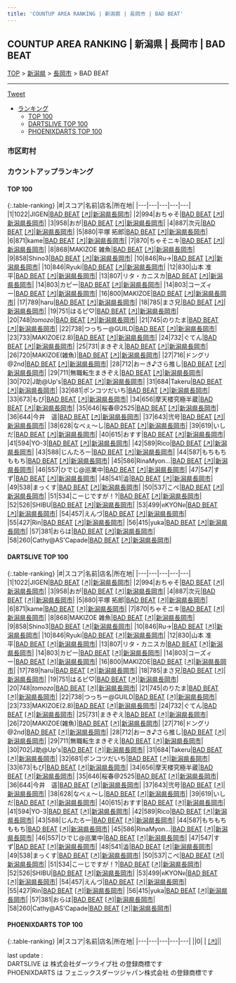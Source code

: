 ```yaml
---
title: 'COUNTUP AREA RANKING | 新潟県 | 長岡市 | BAD BEAT'
---
```

## COUNTUP AREA RANKING | 新潟県 | 長岡市 | BAD BEAT

[TOP](/darts/rank/) > [新潟県](/darts/rank/新潟県/) > [長岡市](/darts/rank/新潟県/長岡市/) > BAD BEAT

___

<a href="https://twitter.com/share?ref_src=twsrc%5Etfw" data-text="COUNTUP AREA RANKING | 新潟県長岡市BAD BEAT" class="twitter-share-button" data-hashtags="DARTSLIVE,PHOENIXDARTS,darts,ダーツ" data-show-count="false">Tweet</a>

* [ランキング](#カウントアップランキング)
    * [TOP 100](#top-100)
    * [DARTSLIVE TOP 100](#dartslive-top-100)
    * [PHOENIXDARTS TOP 100](#phoenixdarts-top-100)

### 市区町村

<ul>

</ul>

### カウントアップランキング

#### TOP 100



{:.table-ranking}
|#|スコア|名前|店名|所在地|
|---|---|---|---|---|
|1|1022|<span class="rank-name-dl">JIGEN</span>|<a href="/darts/rank/shops/8195218bfd5107705f9f3321c1147265.html">BAD BEAT</a> <a href="https://search.dartslive.com/jp/shop/8195218bfd5107705f9f3321c1147265">[↗]</a>|<a href="/darts/rank/新潟県/長岡市">新潟県長岡市</a>|
|2|994|<span class="rank-name-dl">おちゃそ</span>|<a href="/darts/rank/shops/8195218bfd5107705f9f3321c1147265.html">BAD BEAT</a> <a href="https://search.dartslive.com/jp/shop/8195218bfd5107705f9f3321c1147265">[↗]</a>|<a href="/darts/rank/新潟県/長岡市">新潟県長岡市</a>|
|3|958|<span class="rank-name-dl">おが</span>|<a href="/darts/rank/shops/8195218bfd5107705f9f3321c1147265.html">BAD BEAT</a> <a href="https://search.dartslive.com/jp/shop/8195218bfd5107705f9f3321c1147265">[↗]</a>|<a href="/darts/rank/新潟県/長岡市">新潟県長岡市</a>|
|4|887|<span class="rank-name-dl">次元</span>|<a href="/darts/rank/shops/8195218bfd5107705f9f3321c1147265.html">BAD BEAT</a> <a href="https://search.dartslive.com/jp/shop/8195218bfd5107705f9f3321c1147265">[↗]</a>|<a href="/darts/rank/新潟県/長岡市">新潟県長岡市</a>|
|5|880|<span class="rank-name-dl">平塚 拓郎</span>|<a href="/darts/rank/shops/8195218bfd5107705f9f3321c1147265.html">BAD BEAT</a> <a href="https://search.dartslive.com/jp/shop/8195218bfd5107705f9f3321c1147265">[↗]</a>|<a href="/darts/rank/新潟県/長岡市">新潟県長岡市</a>|
|6|871|<span class="rank-name-dl">kame</span>|<a href="/darts/rank/shops/8195218bfd5107705f9f3321c1147265.html">BAD BEAT</a> <a href="https://search.dartslive.com/jp/shop/8195218bfd5107705f9f3321c1147265">[↗]</a>|<a href="/darts/rank/新潟県/長岡市">新潟県長岡市</a>|
|7|870|<span class="rank-name-dl">ちゃそニキ</span>|<a href="/darts/rank/shops/8195218bfd5107705f9f3321c1147265.html">BAD BEAT</a> <a href="https://search.dartslive.com/jp/shop/8195218bfd5107705f9f3321c1147265">[↗]</a>|<a href="/darts/rank/新潟県/長岡市">新潟県長岡市</a>|
|8|868|<span class="rank-name-dl">MAKIZOE 雑魚</span>|<a href="/darts/rank/shops/8195218bfd5107705f9f3321c1147265.html">BAD BEAT</a> <a href="https://search.dartslive.com/jp/shop/8195218bfd5107705f9f3321c1147265">[↗]</a>|<a href="/darts/rank/新潟県/長岡市">新潟県長岡市</a>|
|9|858|<span class="rank-name-dl">Shino3</span>|<a href="/darts/rank/shops/8195218bfd5107705f9f3321c1147265.html">BAD BEAT</a> <a href="https://search.dartslive.com/jp/shop/8195218bfd5107705f9f3321c1147265">[↗]</a>|<a href="/darts/rank/新潟県/長岡市">新潟県長岡市</a>|
|10|846|<span class="rank-name-dl">Ru→</span>|<a href="/darts/rank/shops/8195218bfd5107705f9f3321c1147265.html">BAD BEAT</a> <a href="https://search.dartslive.com/jp/shop/8195218bfd5107705f9f3321c1147265">[↗]</a>|<a href="/darts/rank/新潟県/長岡市">新潟県長岡市</a>|
|10|846|<span class="rank-name-dl">Ryuki</span>|<a href="/darts/rank/shops/8195218bfd5107705f9f3321c1147265.html">BAD BEAT</a> <a href="https://search.dartslive.com/jp/shop/8195218bfd5107705f9f3321c1147265">[↗]</a>|<a href="/darts/rank/新潟県/長岡市">新潟県長岡市</a>|
|12|830|<span class="rank-name-dl">山本 准平</span>|<a href="/darts/rank/shops/8195218bfd5107705f9f3321c1147265.html">BAD BEAT</a> <a href="https://search.dartslive.com/jp/shop/8195218bfd5107705f9f3321c1147265">[↗]</a>|<a href="/darts/rank/新潟県/長岡市">新潟県長岡市</a>|
|13|807|<span class="rank-name-dl">リタ・カニスカ</span>|<a href="/darts/rank/shops/8195218bfd5107705f9f3321c1147265.html">BAD BEAT</a> <a href="https://search.dartslive.com/jp/shop/8195218bfd5107705f9f3321c1147265">[↗]</a>|<a href="/darts/rank/新潟県/長岡市">新潟県長岡市</a>|
|14|803|<span class="rank-name-dl">カピー</span>|<a href="/darts/rank/shops/8195218bfd5107705f9f3321c1147265.html">BAD BEAT</a> <a href="https://search.dartslive.com/jp/shop/8195218bfd5107705f9f3321c1147265">[↗]</a>|<a href="/darts/rank/新潟県/長岡市">新潟県長岡市</a>|
|14|803|<span class="rank-name-dl">コーズィー</span>|<a href="/darts/rank/shops/8195218bfd5107705f9f3321c1147265.html">BAD BEAT</a> <a href="https://search.dartslive.com/jp/shop/8195218bfd5107705f9f3321c1147265">[↗]</a>|<a href="/darts/rank/新潟県/長岡市">新潟県長岡市</a>|
|16|800|<span class="rank-name-dl">MAKIZOE</span>|<a href="/darts/rank/shops/8195218bfd5107705f9f3321c1147265.html">BAD BEAT</a> <a href="https://search.dartslive.com/jp/shop/8195218bfd5107705f9f3321c1147265">[↗]</a>|<a href="/darts/rank/新潟県/長岡市">新潟県長岡市</a>|
|17|789|<span class="rank-name-dl">haru</span>|<a href="/darts/rank/shops/8195218bfd5107705f9f3321c1147265.html">BAD BEAT</a> <a href="https://search.dartslive.com/jp/shop/8195218bfd5107705f9f3321c1147265">[↗]</a>|<a href="/darts/rank/新潟県/長岡市">新潟県長岡市</a>|
|18|785|<span class="rank-name-dl">まさ兄</span>|<a href="/darts/rank/shops/8195218bfd5107705f9f3321c1147265.html">BAD BEAT</a> <a href="https://search.dartslive.com/jp/shop/8195218bfd5107705f9f3321c1147265">[↗]</a>|<a href="/darts/rank/新潟県/長岡市">新潟県長岡市</a>|
|19|751|<span class="rank-name-dl">はるピ♡</span>|<a href="/darts/rank/shops/8195218bfd5107705f9f3321c1147265.html">BAD BEAT</a> <a href="https://search.dartslive.com/jp/shop/8195218bfd5107705f9f3321c1147265">[↗]</a>|<a href="/darts/rank/新潟県/長岡市">新潟県長岡市</a>|
|20|748|<span class="rank-name-dl">$tomozo$</span>|<a href="/darts/rank/shops/8195218bfd5107705f9f3321c1147265.html">BAD BEAT</a> <a href="https://search.dartslive.com/jp/shop/8195218bfd5107705f9f3321c1147265">[↗]</a>|<a href="/darts/rank/新潟県/長岡市">新潟県長岡市</a>|
|21|745|<span class="rank-name-dl">のりたま</span>|<a href="/darts/rank/shops/8195218bfd5107705f9f3321c1147265.html">BAD BEAT</a> <a href="https://search.dartslive.com/jp/shop/8195218bfd5107705f9f3321c1147265">[↗]</a>|<a href="/darts/rank/新潟県/長岡市">新潟県長岡市</a>|
|22|738|<span class="rank-name-dl">つっちー@GUILD</span>|<a href="/darts/rank/shops/8195218bfd5107705f9f3321c1147265.html">BAD BEAT</a> <a href="https://search.dartslive.com/jp/shop/8195218bfd5107705f9f3321c1147265">[↗]</a>|<a href="/darts/rank/新潟県/長岡市">新潟県長岡市</a>|
|23|733|<span class="rank-name-dl">MAKIZOE(2.8)</span>|<a href="/darts/rank/shops/8195218bfd5107705f9f3321c1147265.html">BAD BEAT</a> <a href="https://search.dartslive.com/jp/shop/8195218bfd5107705f9f3321c1147265">[↗]</a>|<a href="/darts/rank/新潟県/長岡市">新潟県長岡市</a>|
|24|732|<span class="rank-name-dl">ぐてん</span>|<a href="/darts/rank/shops/8195218bfd5107705f9f3321c1147265.html">BAD BEAT</a> <a href="https://search.dartslive.com/jp/shop/8195218bfd5107705f9f3321c1147265">[↗]</a>|<a href="/darts/rank/新潟県/長岡市">新潟県長岡市</a>|
|25|731|<span class="rank-name-dl">まきぞえ</span>|<a href="/darts/rank/shops/8195218bfd5107705f9f3321c1147265.html">BAD BEAT</a> <a href="https://search.dartslive.com/jp/shop/8195218bfd5107705f9f3321c1147265">[↗]</a>|<a href="/darts/rank/新潟県/長岡市">新潟県長岡市</a>|
|26|720|<span class="rank-name-dl">MAKIZOE(雑魚)</span>|<a href="/darts/rank/shops/8195218bfd5107705f9f3321c1147265.html">BAD BEAT</a> <a href="https://search.dartslive.com/jp/shop/8195218bfd5107705f9f3321c1147265">[↗]</a>|<a href="/darts/rank/新潟県/長岡市">新潟県長岡市</a>|
|27|716|<span class="rank-name-dl">ドングリ@2nd</span>|<a href="/darts/rank/shops/8195218bfd5107705f9f3321c1147265.html">BAD BEAT</a> <a href="https://search.dartslive.com/jp/shop/8195218bfd5107705f9f3321c1147265">[↗]</a>|<a href="/darts/rank/新潟県/長岡市">新潟県長岡市</a>|
|28|712|<span class="rank-name-dl">おーき♪さら推し</span>|<a href="/darts/rank/shops/8195218bfd5107705f9f3321c1147265.html">BAD BEAT</a> <a href="https://search.dartslive.com/jp/shop/8195218bfd5107705f9f3321c1147265">[↗]</a>|<a href="/darts/rank/新潟県/長岡市">新潟県長岡市</a>|
|29|711|<span class="rank-name-dl">無職転生まきぞえ</span>|<a href="/darts/rank/shops/8195218bfd5107705f9f3321c1147265.html">BAD BEAT</a> <a href="https://search.dartslive.com/jp/shop/8195218bfd5107705f9f3321c1147265">[↗]</a>|<a href="/darts/rank/新潟県/長岡市">新潟県長岡市</a>|
|30|702|<span class="rank-name-dl">J助@Up&#x27;s</span>|<a href="/darts/rank/shops/8195218bfd5107705f9f3321c1147265.html">BAD BEAT</a> <a href="https://search.dartslive.com/jp/shop/8195218bfd5107705f9f3321c1147265">[↗]</a>|<a href="/darts/rank/新潟県/長岡市">新潟県長岡市</a>|
|31|684|<span class="rank-name-dl">Takeru</span>|<a href="/darts/rank/shops/8195218bfd5107705f9f3321c1147265.html">BAD BEAT</a> <a href="https://search.dartslive.com/jp/shop/8195218bfd5107705f9f3321c1147265">[↗]</a>|<a href="/darts/rank/新潟県/長岡市">新潟県長岡市</a>|
|32|681|<span class="rank-name-dl">ポンコツだいち</span>|<a href="/darts/rank/shops/8195218bfd5107705f9f3321c1147265.html">BAD BEAT</a> <a href="https://search.dartslive.com/jp/shop/8195218bfd5107705f9f3321c1147265">[↗]</a>|<a href="/darts/rank/新潟県/長岡市">新潟県長岡市</a>|
|33|673|<span class="rank-name-dl">もぴ</span>|<a href="/darts/rank/shops/8195218bfd5107705f9f3321c1147265.html">BAD BEAT</a> <a href="https://search.dartslive.com/jp/shop/8195218bfd5107705f9f3321c1147265">[↗]</a>|<a href="/darts/rank/新潟県/長岡市">新潟県長岡市</a>|
|34|656|<span class="rank-name-dl">摩天楼究極半蔵</span>|<a href="/darts/rank/shops/8195218bfd5107705f9f3321c1147265.html">BAD BEAT</a> <a href="https://search.dartslive.com/jp/shop/8195218bfd5107705f9f3321c1147265">[↗]</a>|<a href="/darts/rank/新潟県/長岡市">新潟県長岡市</a>|
|35|646|<span class="rank-name-dl">桜春@2525</span>|<a href="/darts/rank/shops/8195218bfd5107705f9f3321c1147265.html">BAD BEAT</a> <a href="https://search.dartslive.com/jp/shop/8195218bfd5107705f9f3321c1147265">[↗]</a>|<a href="/darts/rank/新潟県/長岡市">新潟県長岡市</a>|
|36|644|<span class="rank-name-dl">今井　遥</span>|<a href="/darts/rank/shops/8195218bfd5107705f9f3321c1147265.html">BAD BEAT</a> <a href="https://search.dartslive.com/jp/shop/8195218bfd5107705f9f3321c1147265">[↗]</a>|<a href="/darts/rank/新潟県/長岡市">新潟県長岡市</a>|
|37|643|<span class="rank-name-dl">弐号</span>|<a href="/darts/rank/shops/8195218bfd5107705f9f3321c1147265.html">BAD BEAT</a> <a href="https://search.dartslive.com/jp/shop/8195218bfd5107705f9f3321c1147265">[↗]</a>|<a href="/darts/rank/新潟県/長岡市">新潟県長岡市</a>|
|38|628|<span class="rank-name-dl">なべぇ〜し</span>|<a href="/darts/rank/shops/8195218bfd5107705f9f3321c1147265.html">BAD BEAT</a> <a href="https://search.dartslive.com/jp/shop/8195218bfd5107705f9f3321c1147265">[↗]</a>|<a href="/darts/rank/新潟県/長岡市">新潟県長岡市</a>|
|39|619|<span class="rank-name-dl">いしだ</span>|<a href="/darts/rank/shops/8195218bfd5107705f9f3321c1147265.html">BAD BEAT</a> <a href="https://search.dartslive.com/jp/shop/8195218bfd5107705f9f3321c1147265">[↗]</a>|<a href="/darts/rank/新潟県/長岡市">新潟県長岡市</a>|
|40|615|<span class="rank-name-dl">おすす</span>|<a href="/darts/rank/shops/8195218bfd5107705f9f3321c1147265.html">BAD BEAT</a> <a href="https://search.dartslive.com/jp/shop/8195218bfd5107705f9f3321c1147265">[↗]</a>|<a href="/darts/rank/新潟県/長岡市">新潟県長岡市</a>|
|41|594|<span class="rank-name-dl">YO-3</span>|<a href="/darts/rank/shops/8195218bfd5107705f9f3321c1147265.html">BAD BEAT</a> <a href="https://search.dartslive.com/jp/shop/8195218bfd5107705f9f3321c1147265">[↗]</a>|<a href="/darts/rank/新潟県/長岡市">新潟県長岡市</a>|
|42|589|<span class="rank-name-dl">Rico</span>|<a href="/darts/rank/shops/8195218bfd5107705f9f3321c1147265.html">BAD BEAT</a> <a href="https://search.dartslive.com/jp/shop/8195218bfd5107705f9f3321c1147265">[↗]</a>|<a href="/darts/rank/新潟県/長岡市">新潟県長岡市</a>|
|43|588|<span class="rank-name-dl">じんたろー</span>|<a href="/darts/rank/shops/8195218bfd5107705f9f3321c1147265.html">BAD BEAT</a> <a href="https://search.dartslive.com/jp/shop/8195218bfd5107705f9f3321c1147265">[↗]</a>|<a href="/darts/rank/新潟県/長岡市">新潟県長岡市</a>|
|44|587|<span class="rank-name-dl">もちもちももち</span>|<a href="/darts/rank/shops/8195218bfd5107705f9f3321c1147265.html">BAD BEAT</a> <a href="https://search.dartslive.com/jp/shop/8195218bfd5107705f9f3321c1147265">[↗]</a>|<a href="/darts/rank/新潟県/長岡市">新潟県長岡市</a>|
|45|586|<span class="rank-name-dl">RinaMyon...</span>|<a href="/darts/rank/shops/8195218bfd5107705f9f3321c1147265.html">BAD BEAT</a> <a href="https://search.dartslive.com/jp/shop/8195218bfd5107705f9f3321c1147265">[↗]</a>|<a href="/darts/rank/新潟県/長岡市">新潟県長岡市</a>|
|46|557|<span class="rank-name-dl">ひでじ@巡業中</span>|<a href="/darts/rank/shops/8195218bfd5107705f9f3321c1147265.html">BAD BEAT</a> <a href="https://search.dartslive.com/jp/shop/8195218bfd5107705f9f3321c1147265">[↗]</a>|<a href="/darts/rank/新潟県/長岡市">新潟県長岡市</a>|
|47|547|<span class="rank-name-dl">すず</span>|<a href="/darts/rank/shops/8195218bfd5107705f9f3321c1147265.html">BAD BEAT</a> <a href="https://search.dartslive.com/jp/shop/8195218bfd5107705f9f3321c1147265">[↗]</a>|<a href="/darts/rank/新潟県/長岡市">新潟県長岡市</a>|
|48|541|<span class="rank-name-dl">澁</span>|<a href="/darts/rank/shops/8195218bfd5107705f9f3321c1147265.html">BAD BEAT</a> <a href="https://search.dartslive.com/jp/shop/8195218bfd5107705f9f3321c1147265">[↗]</a>|<a href="/darts/rank/新潟県/長岡市">新潟県長岡市</a>|
|49|538|<span class="rank-name-dl">まっくす</span>|<a href="/darts/rank/shops/8195218bfd5107705f9f3321c1147265.html">BAD BEAT</a> <a href="https://search.dartslive.com/jp/shop/8195218bfd5107705f9f3321c1147265">[↗]</a>|<a href="/darts/rank/新潟県/長岡市">新潟県長岡市</a>|
|50|537|<span class="rank-name-dl">こぺ</span>|<a href="/darts/rank/shops/8195218bfd5107705f9f3321c1147265.html">BAD BEAT</a> <a href="https://search.dartslive.com/jp/shop/8195218bfd5107705f9f3321c1147265">[↗]</a>|<a href="/darts/rank/新潟県/長岡市">新潟県長岡市</a>|
|51|534|<span class="rank-name-dl">こーじですが！?</span>|<a href="/darts/rank/shops/8195218bfd5107705f9f3321c1147265.html">BAD BEAT</a> <a href="https://search.dartslive.com/jp/shop/8195218bfd5107705f9f3321c1147265">[↗]</a>|<a href="/darts/rank/新潟県/長岡市">新潟県長岡市</a>|
|52|526|<span class="rank-name-dl">SHIBU</span>|<a href="/darts/rank/shops/8195218bfd5107705f9f3321c1147265.html">BAD BEAT</a> <a href="https://search.dartslive.com/jp/shop/8195218bfd5107705f9f3321c1147265">[↗]</a>|<a href="/darts/rank/新潟県/長岡市">新潟県長岡市</a>|
|53|499|<span class="rank-name-dl">ฅKYONฅ</span>|<a href="/darts/rank/shops/8195218bfd5107705f9f3321c1147265.html">BAD BEAT</a> <a href="https://search.dartslive.com/jp/shop/8195218bfd5107705f9f3321c1147265">[↗]</a>|<a href="/darts/rank/新潟県/長岡市">新潟県長岡市</a>|
|54|457|<span class="rank-name-dl">えんづ</span>|<a href="/darts/rank/shops/8195218bfd5107705f9f3321c1147265.html">BAD BEAT</a> <a href="https://search.dartslive.com/jp/shop/8195218bfd5107705f9f3321c1147265">[↗]</a>|<a href="/darts/rank/新潟県/長岡市">新潟県長岡市</a>|
|55|427|<span class="rank-name-dl">Rin</span>|<a href="/darts/rank/shops/8195218bfd5107705f9f3321c1147265.html">BAD BEAT</a> <a href="https://search.dartslive.com/jp/shop/8195218bfd5107705f9f3321c1147265">[↗]</a>|<a href="/darts/rank/新潟県/長岡市">新潟県長岡市</a>|
|56|415|<span class="rank-name-dl">yuka</span>|<a href="/darts/rank/shops/8195218bfd5107705f9f3321c1147265.html">BAD BEAT</a> <a href="https://search.dartslive.com/jp/shop/8195218bfd5107705f9f3321c1147265">[↗]</a>|<a href="/darts/rank/新潟県/長岡市">新潟県長岡市</a>|
|57|381|<span class="rank-name-dl">おらは</span>|<a href="/darts/rank/shops/8195218bfd5107705f9f3321c1147265.html">BAD BEAT</a> <a href="https://search.dartslive.com/jp/shop/8195218bfd5107705f9f3321c1147265">[↗]</a>|<a href="/darts/rank/新潟県/長岡市">新潟県長岡市</a>|
|58|260|<span class="rank-name-dl">Cathy@AS&#x27;Capade</span>|<a href="/darts/rank/shops/8195218bfd5107705f9f3321c1147265.html">BAD BEAT</a> <a href="https://search.dartslive.com/jp/shop/8195218bfd5107705f9f3321c1147265">[↗]</a>|<a href="/darts/rank/新潟県/長岡市">新潟県長岡市</a>|


#### DARTSLIVE TOP 100



{:.table-ranking}
|#|スコア|名前|店名|所在地|
|---|---|---|---|---|
|1|1022|<span class="rank-name-dl">JIGEN</span>|<a href="/darts/rank/shops/8195218bfd5107705f9f3321c1147265.html">BAD BEAT</a> <a href="https://search.dartslive.com/jp/shop/8195218bfd5107705f9f3321c1147265">[↗]</a>|<a href="/darts/rank/新潟県/長岡市">新潟県長岡市</a>|
|2|994|<span class="rank-name-dl">おちゃそ</span>|<a href="/darts/rank/shops/8195218bfd5107705f9f3321c1147265.html">BAD BEAT</a> <a href="https://search.dartslive.com/jp/shop/8195218bfd5107705f9f3321c1147265">[↗]</a>|<a href="/darts/rank/新潟県/長岡市">新潟県長岡市</a>|
|3|958|<span class="rank-name-dl">おが</span>|<a href="/darts/rank/shops/8195218bfd5107705f9f3321c1147265.html">BAD BEAT</a> <a href="https://search.dartslive.com/jp/shop/8195218bfd5107705f9f3321c1147265">[↗]</a>|<a href="/darts/rank/新潟県/長岡市">新潟県長岡市</a>|
|4|887|<span class="rank-name-dl">次元</span>|<a href="/darts/rank/shops/8195218bfd5107705f9f3321c1147265.html">BAD BEAT</a> <a href="https://search.dartslive.com/jp/shop/8195218bfd5107705f9f3321c1147265">[↗]</a>|<a href="/darts/rank/新潟県/長岡市">新潟県長岡市</a>|
|5|880|<span class="rank-name-dl">平塚 拓郎</span>|<a href="/darts/rank/shops/8195218bfd5107705f9f3321c1147265.html">BAD BEAT</a> <a href="https://search.dartslive.com/jp/shop/8195218bfd5107705f9f3321c1147265">[↗]</a>|<a href="/darts/rank/新潟県/長岡市">新潟県長岡市</a>|
|6|871|<span class="rank-name-dl">kame</span>|<a href="/darts/rank/shops/8195218bfd5107705f9f3321c1147265.html">BAD BEAT</a> <a href="https://search.dartslive.com/jp/shop/8195218bfd5107705f9f3321c1147265">[↗]</a>|<a href="/darts/rank/新潟県/長岡市">新潟県長岡市</a>|
|7|870|<span class="rank-name-dl">ちゃそニキ</span>|<a href="/darts/rank/shops/8195218bfd5107705f9f3321c1147265.html">BAD BEAT</a> <a href="https://search.dartslive.com/jp/shop/8195218bfd5107705f9f3321c1147265">[↗]</a>|<a href="/darts/rank/新潟県/長岡市">新潟県長岡市</a>|
|8|868|<span class="rank-name-dl">MAKIZOE 雑魚</span>|<a href="/darts/rank/shops/8195218bfd5107705f9f3321c1147265.html">BAD BEAT</a> <a href="https://search.dartslive.com/jp/shop/8195218bfd5107705f9f3321c1147265">[↗]</a>|<a href="/darts/rank/新潟県/長岡市">新潟県長岡市</a>|
|9|858|<span class="rank-name-dl">Shino3</span>|<a href="/darts/rank/shops/8195218bfd5107705f9f3321c1147265.html">BAD BEAT</a> <a href="https://search.dartslive.com/jp/shop/8195218bfd5107705f9f3321c1147265">[↗]</a>|<a href="/darts/rank/新潟県/長岡市">新潟県長岡市</a>|
|10|846|<span class="rank-name-dl">Ru→</span>|<a href="/darts/rank/shops/8195218bfd5107705f9f3321c1147265.html">BAD BEAT</a> <a href="https://search.dartslive.com/jp/shop/8195218bfd5107705f9f3321c1147265">[↗]</a>|<a href="/darts/rank/新潟県/長岡市">新潟県長岡市</a>|
|10|846|<span class="rank-name-dl">Ryuki</span>|<a href="/darts/rank/shops/8195218bfd5107705f9f3321c1147265.html">BAD BEAT</a> <a href="https://search.dartslive.com/jp/shop/8195218bfd5107705f9f3321c1147265">[↗]</a>|<a href="/darts/rank/新潟県/長岡市">新潟県長岡市</a>|
|12|830|<span class="rank-name-dl">山本 准平</span>|<a href="/darts/rank/shops/8195218bfd5107705f9f3321c1147265.html">BAD BEAT</a> <a href="https://search.dartslive.com/jp/shop/8195218bfd5107705f9f3321c1147265">[↗]</a>|<a href="/darts/rank/新潟県/長岡市">新潟県長岡市</a>|
|13|807|<span class="rank-name-dl">リタ・カニスカ</span>|<a href="/darts/rank/shops/8195218bfd5107705f9f3321c1147265.html">BAD BEAT</a> <a href="https://search.dartslive.com/jp/shop/8195218bfd5107705f9f3321c1147265">[↗]</a>|<a href="/darts/rank/新潟県/長岡市">新潟県長岡市</a>|
|14|803|<span class="rank-name-dl">カピー</span>|<a href="/darts/rank/shops/8195218bfd5107705f9f3321c1147265.html">BAD BEAT</a> <a href="https://search.dartslive.com/jp/shop/8195218bfd5107705f9f3321c1147265">[↗]</a>|<a href="/darts/rank/新潟県/長岡市">新潟県長岡市</a>|
|14|803|<span class="rank-name-dl">コーズィー</span>|<a href="/darts/rank/shops/8195218bfd5107705f9f3321c1147265.html">BAD BEAT</a> <a href="https://search.dartslive.com/jp/shop/8195218bfd5107705f9f3321c1147265">[↗]</a>|<a href="/darts/rank/新潟県/長岡市">新潟県長岡市</a>|
|16|800|<span class="rank-name-dl">MAKIZOE</span>|<a href="/darts/rank/shops/8195218bfd5107705f9f3321c1147265.html">BAD BEAT</a> <a href="https://search.dartslive.com/jp/shop/8195218bfd5107705f9f3321c1147265">[↗]</a>|<a href="/darts/rank/新潟県/長岡市">新潟県長岡市</a>|
|17|789|<span class="rank-name-dl">haru</span>|<a href="/darts/rank/shops/8195218bfd5107705f9f3321c1147265.html">BAD BEAT</a> <a href="https://search.dartslive.com/jp/shop/8195218bfd5107705f9f3321c1147265">[↗]</a>|<a href="/darts/rank/新潟県/長岡市">新潟県長岡市</a>|
|18|785|<span class="rank-name-dl">まさ兄</span>|<a href="/darts/rank/shops/8195218bfd5107705f9f3321c1147265.html">BAD BEAT</a> <a href="https://search.dartslive.com/jp/shop/8195218bfd5107705f9f3321c1147265">[↗]</a>|<a href="/darts/rank/新潟県/長岡市">新潟県長岡市</a>|
|19|751|<span class="rank-name-dl">はるピ♡</span>|<a href="/darts/rank/shops/8195218bfd5107705f9f3321c1147265.html">BAD BEAT</a> <a href="https://search.dartslive.com/jp/shop/8195218bfd5107705f9f3321c1147265">[↗]</a>|<a href="/darts/rank/新潟県/長岡市">新潟県長岡市</a>|
|20|748|<span class="rank-name-dl">$tomozo$</span>|<a href="/darts/rank/shops/8195218bfd5107705f9f3321c1147265.html">BAD BEAT</a> <a href="https://search.dartslive.com/jp/shop/8195218bfd5107705f9f3321c1147265">[↗]</a>|<a href="/darts/rank/新潟県/長岡市">新潟県長岡市</a>|
|21|745|<span class="rank-name-dl">のりたま</span>|<a href="/darts/rank/shops/8195218bfd5107705f9f3321c1147265.html">BAD BEAT</a> <a href="https://search.dartslive.com/jp/shop/8195218bfd5107705f9f3321c1147265">[↗]</a>|<a href="/darts/rank/新潟県/長岡市">新潟県長岡市</a>|
|22|738|<span class="rank-name-dl">つっちー@GUILD</span>|<a href="/darts/rank/shops/8195218bfd5107705f9f3321c1147265.html">BAD BEAT</a> <a href="https://search.dartslive.com/jp/shop/8195218bfd5107705f9f3321c1147265">[↗]</a>|<a href="/darts/rank/新潟県/長岡市">新潟県長岡市</a>|
|23|733|<span class="rank-name-dl">MAKIZOE(2.8)</span>|<a href="/darts/rank/shops/8195218bfd5107705f9f3321c1147265.html">BAD BEAT</a> <a href="https://search.dartslive.com/jp/shop/8195218bfd5107705f9f3321c1147265">[↗]</a>|<a href="/darts/rank/新潟県/長岡市">新潟県長岡市</a>|
|24|732|<span class="rank-name-dl">ぐてん</span>|<a href="/darts/rank/shops/8195218bfd5107705f9f3321c1147265.html">BAD BEAT</a> <a href="https://search.dartslive.com/jp/shop/8195218bfd5107705f9f3321c1147265">[↗]</a>|<a href="/darts/rank/新潟県/長岡市">新潟県長岡市</a>|
|25|731|<span class="rank-name-dl">まきぞえ</span>|<a href="/darts/rank/shops/8195218bfd5107705f9f3321c1147265.html">BAD BEAT</a> <a href="https://search.dartslive.com/jp/shop/8195218bfd5107705f9f3321c1147265">[↗]</a>|<a href="/darts/rank/新潟県/長岡市">新潟県長岡市</a>|
|26|720|<span class="rank-name-dl">MAKIZOE(雑魚)</span>|<a href="/darts/rank/shops/8195218bfd5107705f9f3321c1147265.html">BAD BEAT</a> <a href="https://search.dartslive.com/jp/shop/8195218bfd5107705f9f3321c1147265">[↗]</a>|<a href="/darts/rank/新潟県/長岡市">新潟県長岡市</a>|
|27|716|<span class="rank-name-dl">ドングリ@2nd</span>|<a href="/darts/rank/shops/8195218bfd5107705f9f3321c1147265.html">BAD BEAT</a> <a href="https://search.dartslive.com/jp/shop/8195218bfd5107705f9f3321c1147265">[↗]</a>|<a href="/darts/rank/新潟県/長岡市">新潟県長岡市</a>|
|28|712|<span class="rank-name-dl">おーき♪さら推し</span>|<a href="/darts/rank/shops/8195218bfd5107705f9f3321c1147265.html">BAD BEAT</a> <a href="https://search.dartslive.com/jp/shop/8195218bfd5107705f9f3321c1147265">[↗]</a>|<a href="/darts/rank/新潟県/長岡市">新潟県長岡市</a>|
|29|711|<span class="rank-name-dl">無職転生まきぞえ</span>|<a href="/darts/rank/shops/8195218bfd5107705f9f3321c1147265.html">BAD BEAT</a> <a href="https://search.dartslive.com/jp/shop/8195218bfd5107705f9f3321c1147265">[↗]</a>|<a href="/darts/rank/新潟県/長岡市">新潟県長岡市</a>|
|30|702|<span class="rank-name-dl">J助@Up&#x27;s</span>|<a href="/darts/rank/shops/8195218bfd5107705f9f3321c1147265.html">BAD BEAT</a> <a href="https://search.dartslive.com/jp/shop/8195218bfd5107705f9f3321c1147265">[↗]</a>|<a href="/darts/rank/新潟県/長岡市">新潟県長岡市</a>|
|31|684|<span class="rank-name-dl">Takeru</span>|<a href="/darts/rank/shops/8195218bfd5107705f9f3321c1147265.html">BAD BEAT</a> <a href="https://search.dartslive.com/jp/shop/8195218bfd5107705f9f3321c1147265">[↗]</a>|<a href="/darts/rank/新潟県/長岡市">新潟県長岡市</a>|
|32|681|<span class="rank-name-dl">ポンコツだいち</span>|<a href="/darts/rank/shops/8195218bfd5107705f9f3321c1147265.html">BAD BEAT</a> <a href="https://search.dartslive.com/jp/shop/8195218bfd5107705f9f3321c1147265">[↗]</a>|<a href="/darts/rank/新潟県/長岡市">新潟県長岡市</a>|
|33|673|<span class="rank-name-dl">もぴ</span>|<a href="/darts/rank/shops/8195218bfd5107705f9f3321c1147265.html">BAD BEAT</a> <a href="https://search.dartslive.com/jp/shop/8195218bfd5107705f9f3321c1147265">[↗]</a>|<a href="/darts/rank/新潟県/長岡市">新潟県長岡市</a>|
|34|656|<span class="rank-name-dl">摩天楼究極半蔵</span>|<a href="/darts/rank/shops/8195218bfd5107705f9f3321c1147265.html">BAD BEAT</a> <a href="https://search.dartslive.com/jp/shop/8195218bfd5107705f9f3321c1147265">[↗]</a>|<a href="/darts/rank/新潟県/長岡市">新潟県長岡市</a>|
|35|646|<span class="rank-name-dl">桜春@2525</span>|<a href="/darts/rank/shops/8195218bfd5107705f9f3321c1147265.html">BAD BEAT</a> <a href="https://search.dartslive.com/jp/shop/8195218bfd5107705f9f3321c1147265">[↗]</a>|<a href="/darts/rank/新潟県/長岡市">新潟県長岡市</a>|
|36|644|<span class="rank-name-dl">今井　遥</span>|<a href="/darts/rank/shops/8195218bfd5107705f9f3321c1147265.html">BAD BEAT</a> <a href="https://search.dartslive.com/jp/shop/8195218bfd5107705f9f3321c1147265">[↗]</a>|<a href="/darts/rank/新潟県/長岡市">新潟県長岡市</a>|
|37|643|<span class="rank-name-dl">弐号</span>|<a href="/darts/rank/shops/8195218bfd5107705f9f3321c1147265.html">BAD BEAT</a> <a href="https://search.dartslive.com/jp/shop/8195218bfd5107705f9f3321c1147265">[↗]</a>|<a href="/darts/rank/新潟県/長岡市">新潟県長岡市</a>|
|38|628|<span class="rank-name-dl">なべぇ〜し</span>|<a href="/darts/rank/shops/8195218bfd5107705f9f3321c1147265.html">BAD BEAT</a> <a href="https://search.dartslive.com/jp/shop/8195218bfd5107705f9f3321c1147265">[↗]</a>|<a href="/darts/rank/新潟県/長岡市">新潟県長岡市</a>|
|39|619|<span class="rank-name-dl">いしだ</span>|<a href="/darts/rank/shops/8195218bfd5107705f9f3321c1147265.html">BAD BEAT</a> <a href="https://search.dartslive.com/jp/shop/8195218bfd5107705f9f3321c1147265">[↗]</a>|<a href="/darts/rank/新潟県/長岡市">新潟県長岡市</a>|
|40|615|<span class="rank-name-dl">おすす</span>|<a href="/darts/rank/shops/8195218bfd5107705f9f3321c1147265.html">BAD BEAT</a> <a href="https://search.dartslive.com/jp/shop/8195218bfd5107705f9f3321c1147265">[↗]</a>|<a href="/darts/rank/新潟県/長岡市">新潟県長岡市</a>|
|41|594|<span class="rank-name-dl">YO-3</span>|<a href="/darts/rank/shops/8195218bfd5107705f9f3321c1147265.html">BAD BEAT</a> <a href="https://search.dartslive.com/jp/shop/8195218bfd5107705f9f3321c1147265">[↗]</a>|<a href="/darts/rank/新潟県/長岡市">新潟県長岡市</a>|
|42|589|<span class="rank-name-dl">Rico</span>|<a href="/darts/rank/shops/8195218bfd5107705f9f3321c1147265.html">BAD BEAT</a> <a href="https://search.dartslive.com/jp/shop/8195218bfd5107705f9f3321c1147265">[↗]</a>|<a href="/darts/rank/新潟県/長岡市">新潟県長岡市</a>|
|43|588|<span class="rank-name-dl">じんたろー</span>|<a href="/darts/rank/shops/8195218bfd5107705f9f3321c1147265.html">BAD BEAT</a> <a href="https://search.dartslive.com/jp/shop/8195218bfd5107705f9f3321c1147265">[↗]</a>|<a href="/darts/rank/新潟県/長岡市">新潟県長岡市</a>|
|44|587|<span class="rank-name-dl">もちもちももち</span>|<a href="/darts/rank/shops/8195218bfd5107705f9f3321c1147265.html">BAD BEAT</a> <a href="https://search.dartslive.com/jp/shop/8195218bfd5107705f9f3321c1147265">[↗]</a>|<a href="/darts/rank/新潟県/長岡市">新潟県長岡市</a>|
|45|586|<span class="rank-name-dl">RinaMyon...</span>|<a href="/darts/rank/shops/8195218bfd5107705f9f3321c1147265.html">BAD BEAT</a> <a href="https://search.dartslive.com/jp/shop/8195218bfd5107705f9f3321c1147265">[↗]</a>|<a href="/darts/rank/新潟県/長岡市">新潟県長岡市</a>|
|46|557|<span class="rank-name-dl">ひでじ@巡業中</span>|<a href="/darts/rank/shops/8195218bfd5107705f9f3321c1147265.html">BAD BEAT</a> <a href="https://search.dartslive.com/jp/shop/8195218bfd5107705f9f3321c1147265">[↗]</a>|<a href="/darts/rank/新潟県/長岡市">新潟県長岡市</a>|
|47|547|<span class="rank-name-dl">すず</span>|<a href="/darts/rank/shops/8195218bfd5107705f9f3321c1147265.html">BAD BEAT</a> <a href="https://search.dartslive.com/jp/shop/8195218bfd5107705f9f3321c1147265">[↗]</a>|<a href="/darts/rank/新潟県/長岡市">新潟県長岡市</a>|
|48|541|<span class="rank-name-dl">澁</span>|<a href="/darts/rank/shops/8195218bfd5107705f9f3321c1147265.html">BAD BEAT</a> <a href="https://search.dartslive.com/jp/shop/8195218bfd5107705f9f3321c1147265">[↗]</a>|<a href="/darts/rank/新潟県/長岡市">新潟県長岡市</a>|
|49|538|<span class="rank-name-dl">まっくす</span>|<a href="/darts/rank/shops/8195218bfd5107705f9f3321c1147265.html">BAD BEAT</a> <a href="https://search.dartslive.com/jp/shop/8195218bfd5107705f9f3321c1147265">[↗]</a>|<a href="/darts/rank/新潟県/長岡市">新潟県長岡市</a>|
|50|537|<span class="rank-name-dl">こぺ</span>|<a href="/darts/rank/shops/8195218bfd5107705f9f3321c1147265.html">BAD BEAT</a> <a href="https://search.dartslive.com/jp/shop/8195218bfd5107705f9f3321c1147265">[↗]</a>|<a href="/darts/rank/新潟県/長岡市">新潟県長岡市</a>|
|51|534|<span class="rank-name-dl">こーじですが！?</span>|<a href="/darts/rank/shops/8195218bfd5107705f9f3321c1147265.html">BAD BEAT</a> <a href="https://search.dartslive.com/jp/shop/8195218bfd5107705f9f3321c1147265">[↗]</a>|<a href="/darts/rank/新潟県/長岡市">新潟県長岡市</a>|
|52|526|<span class="rank-name-dl">SHIBU</span>|<a href="/darts/rank/shops/8195218bfd5107705f9f3321c1147265.html">BAD BEAT</a> <a href="https://search.dartslive.com/jp/shop/8195218bfd5107705f9f3321c1147265">[↗]</a>|<a href="/darts/rank/新潟県/長岡市">新潟県長岡市</a>|
|53|499|<span class="rank-name-dl">ฅKYONฅ</span>|<a href="/darts/rank/shops/8195218bfd5107705f9f3321c1147265.html">BAD BEAT</a> <a href="https://search.dartslive.com/jp/shop/8195218bfd5107705f9f3321c1147265">[↗]</a>|<a href="/darts/rank/新潟県/長岡市">新潟県長岡市</a>|
|54|457|<span class="rank-name-dl">えんづ</span>|<a href="/darts/rank/shops/8195218bfd5107705f9f3321c1147265.html">BAD BEAT</a> <a href="https://search.dartslive.com/jp/shop/8195218bfd5107705f9f3321c1147265">[↗]</a>|<a href="/darts/rank/新潟県/長岡市">新潟県長岡市</a>|
|55|427|<span class="rank-name-dl">Rin</span>|<a href="/darts/rank/shops/8195218bfd5107705f9f3321c1147265.html">BAD BEAT</a> <a href="https://search.dartslive.com/jp/shop/8195218bfd5107705f9f3321c1147265">[↗]</a>|<a href="/darts/rank/新潟県/長岡市">新潟県長岡市</a>|
|56|415|<span class="rank-name-dl">yuka</span>|<a href="/darts/rank/shops/8195218bfd5107705f9f3321c1147265.html">BAD BEAT</a> <a href="https://search.dartslive.com/jp/shop/8195218bfd5107705f9f3321c1147265">[↗]</a>|<a href="/darts/rank/新潟県/長岡市">新潟県長岡市</a>|
|57|381|<span class="rank-name-dl">おらは</span>|<a href="/darts/rank/shops/8195218bfd5107705f9f3321c1147265.html">BAD BEAT</a> <a href="https://search.dartslive.com/jp/shop/8195218bfd5107705f9f3321c1147265">[↗]</a>|<a href="/darts/rank/新潟県/長岡市">新潟県長岡市</a>|
|58|260|<span class="rank-name-dl">Cathy@AS&#x27;Capade</span>|<a href="/darts/rank/shops/8195218bfd5107705f9f3321c1147265.html">BAD BEAT</a> <a href="https://search.dartslive.com/jp/shop/8195218bfd5107705f9f3321c1147265">[↗]</a>|<a href="/darts/rank/新潟県/長岡市">新潟県長岡市</a>|


#### PHOENIXDARTS TOP 100



{:.table-ranking}
|#|スコア|名前|店名|所在地|
|---|---|---|---|---|
||0|<span class="rank-name-dl"> </span>|<a href="/darts/rank/shops/.html"></a> <a href="">[↗]</a>|<a href="/darts/rank//"></a>|


<div class="footer border-top border-gray-light mt-5 pt-3 text-right text-gray">
    last update : <span style="font-weight: italic" id="foot_last_modified"></span><br />
    DARTSLIVE は 株式会社ダーツライブ社 の登録商標です<br />
    PHOENIXDARTS は フェニックスダーツジャパン株式会社 の登録商標です<br />
</div>

<script src="https://cdnjs.cloudflare.com/ajax/libs/jquery.tablesorter/2.31.3/js/jquery.tablesorter.min.js" integrity="sha512-qzgd5cYSZcosqpzpn7zF2ZId8f/8CHmFKZ8j7mU4OUXTNRd5g+ZHBPsgKEwoqxCtdQvExE5LprwwPAgoicguNg==" crossorigin="anonymous" referrerpolicy="no-referrer"></script>
<link rel="stylesheet" href="https://cdnjs.cloudflare.com/ajax/libs/jquery.tablesorter/2.31.3/css/theme.default.min.css" integrity="sha512-wghhOJkjQX0Lh3NSWvNKeZ0ZpNn+SPVXX1Qyc9OCaogADktxrBiBdKGDoqVUOyhStvMBmJQ8ZdMHiR3wuEq8+w==" crossorigin="anonymous" referrerpolicy="no-referrer" />
<script>
$(function() {
    $(".table-ranking").tablesorter({sortList:[[0, 0]]});
    $("#foot_last_modified").text(formatDate(new Date(document.lastModified), 'yyyy-MM-dd HH:mm:ss'));
});
</script>

<script async src="https://platform.twitter.com/widgets.js" charset="utf-8"></script>